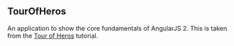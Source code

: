 TourOfHeros
-----------

An application to show the core fundamentals of AngularJS 2. This is taken from the [Tour of Heros](https://angular.io/docs/ts/latest/quickstart.html) tutorial.
